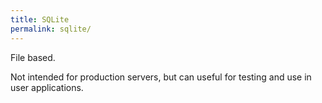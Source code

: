 ```yaml
---
title: SQLite
permalink: sqlite/
---
```


File based.

Not intended for production servers, but can useful for testing
and use in user applications.

